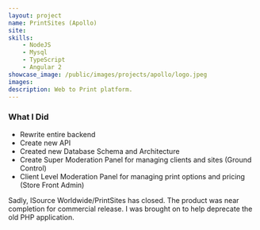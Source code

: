 ```yaml
---
layout: project
name: PrintSites (Apollo)
site: 
skills:
    - NodeJS
    - Mysql
    - TypeScript
    - Angular 2
showcase_image: /public/images/projects/apollo/logo.jpeg
images:
description: Web to Print platform.
---
```


### What I Did

* Rewrite entire backend
* Create new API
* Created new Database Schema and Architecture
* Create Super Moderation Panel for managing clients and sites (Ground Control)
* Client Level Moderation Panel for managing print options and pricing (Store Front Admin)

Sadly, ISource Worldwide/PrintSites has closed. The product was near completion for commercial release. I was brought on to help deprecate the old PHP application.
